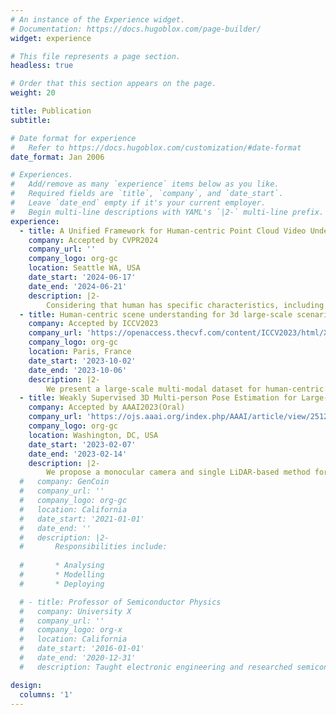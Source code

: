 ```yaml
---
# An instance of the Experience widget.
# Documentation: https://docs.hugoblox.com/page-builder/
widget: experience

# This file represents a page section.
headless: true

# Order that this section appears on the page.
weight: 20

title: Publication
subtitle:

# Date format for experience
#   Refer to https://docs.hugoblox.com/customization/#date-format
date_format: Jan 2006

# Experiences.
#   Add/remove as many `experience` items below as you like.
#   Required fields are `title`, `company`, and `date_start`.
#   Leave `date_end` empty if it's your current employer.
#   Begin multi-line descriptions with YAML's `|2-` multi-line prefix.
experience:
  - title: A Unified Framework for Human-centric Point Cloud Video Understanding
    company: Accepted by CVPR2024
    company_url: ''
    company_logo: org-gc
    location: Seattle WA, USA
    date_start: '2024-06-17'
    date_end: '2024-06-21'
    description: |2-
        Considering that human has specific characteristics, including the structural semantics of human body and the dynamics of human motions, we propose a unified framework to make full use of the prior knowledge and explore the inherent features in the data itself for generalized human-centric point cloud video understanding.
  - title: Human-centric scene understanding for 3d large-scale scenarios
    company: Accepted by ICCV2023
    company_url: 'https://openaccess.thecvf.com/content/ICCV2023/html/Xu_Human-centric_Scene_Understanding_for_3D_Large-scale_Scenarios_ICCV_2023_paper.html'
    company_logo: org-gc
    location: Paris, France
    date_start: '2023-10-02'
    date_end: '2023-10-06'
    description: |2-
        We present a large-scale multi-modal dataset for human-centric scene understanding, dubbed HuCenLife, which is collected in diverse daily-life scenarios with rich and fine-grained annotations, with benchmarks in 3D perception tasks, such as segmentation, detection, action recognition, etc.
  - title: Weakly Supervised 3D Multi-person Pose Estimation for Large-scale Scenes based on Monocular Camera and Single LiDAR
    company: Accepted by AAAI2023(Oral)
    company_url: 'https://ojs.aaai.org/index.php/AAAI/article/view/25120'
    company_logo: org-gc
    location: Washington, DC, USA
    date_start: '2023-02-07'
    date_end: '2023-02-14'
    description: |2-
        We propose a monocular camera and single LiDAR-based method for 3D multi-person pose estimation in large-scale scenes, with an effective fusion strategy to take advantage of multi-modal input data and make full use of temporal information to guide the network to learn natural and coherent human motions in a weak supervised paradigm.
  #   company: GenCoin
  #   company_url: ''
  #   company_logo: org-gc
  #   location: California
  #   date_start: '2021-01-01'
  #   date_end: ''
  #   description: |2-
  #       Responsibilities include:
        
  #       * Analysing
  #       * Modelling
  #       * Deploying

  # - title: Professor of Semiconductor Physics
  #   company: University X
  #   company_url: ''
  #   company_logo: org-x
  #   location: California
  #   date_start: '2016-01-01'
  #   date_end: '2020-12-31'
  #   description: Taught electronic engineering and researched semiconductor physics.

design:
  columns: '1'
---
```

